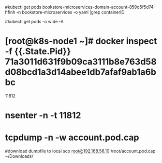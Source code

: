 #kubectl get pods bookstore-microservices-domain-account-859d5f5d74-hflnh -n bookstore-microservices  -o yaml |grep containerID

#kubectl get pods -o wide -A

# [root@k8s-node1 ~]# docker inspect -f {{.State.Pid}} 71a3011d631f9b09ca3111b8e763d58d08bcd1a3d14abee1db7afaf9ab1a6bbc
11812

# nsenter -n -t 11812

# tcpdump -n -w account.pod.cap

#download dumpfile to local
scp root@192.168.56.10:/root/account.pod.cap ~/Downloads/
